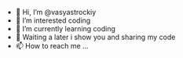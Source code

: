 - 👋 Hi, I’m @vasyastrockiy
- 👀 I’m interested coding 
- 🌱 I’m currently learning coding
- 💞️ Waiting a later  i show you and sharing my code
- 📫 How to reach me ...

<!---
vasyastrockiy/vasyastrockiy is a ✨ special ✨ repository because its `README.md` (this file) appears on your GitHub profile.
You can click the Preview link to take a look at your changes.
--->
